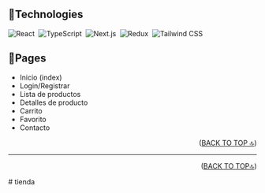 <div id='top' align="center">

</div>

## 🔧Technologies
![React](https://img.shields.io/badge/-React-05122A?style=for-the-badge&logo=react)&nbsp;
![TypeScript](https://img.shields.io/badge/-TypeScript-05122A?style=for-the-badge&logo=typescript)&nbsp;
![Next.js](https://img.shields.io/badge/-Next.js-05122A?style=for-the-badge&logo=next.js)&nbsp;
![Redux](https://img.shields.io/badge/-Redux-05122A?style=for-the-badge&logo=redux&logoColor=764ABC)&nbsp;
![Tailwind CSS](https://img.shields.io/badge/-TailwindCSS-05122A?style=for-the-badge&logo=tailwindCSS&logoColor=06B6D4)



## 📃Pages
* Inicio (index)
* Login/Registrar
* Lista de productos
* Detalles de producto
* Carrito
* Favorito
* Contacto
<p align="right">(<a href="#top">BACK TO TOP 🔝</a>)</p>


  
  <hr/>
  
  <p align="right">(<a href="#top">BACK TO TOP🔝</a>)</p>
# tienda
